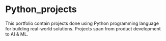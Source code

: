 # Python_projects
This portfolio contain projects done using Python programming language for building real-world solutions. Projects span from product development to AI &amp; ML.
